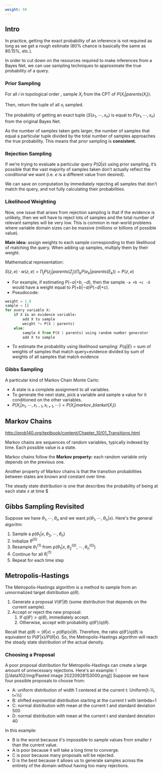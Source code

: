 ```yaml
---
weight: 50
---
```


## Intro
In practice, getting the exact probability of an inference is not required as long as we get a rough estimate (80% chance is basically the same as 80.15%, etc.). 

In order to cut down on the resources required to make inferences from a Bayes Net, we can use sampling techniques to approximate the true probability of a query.

### Prior Sampling

For all $i$ in topological order , sample $X_i$ from the CPT of $P(X_i | parents(X_i))$. 

Then, return the tuple of all $x_i$ sampled.

The probability of getting an exact tuple $(S(x_1, \cdots, x_n)$ is equal to $P(x_1, \cdots, x_n)$ from the original Bayes Net.

As the number of samples taken gets larger, the number of samples that equal a particular tuple divided by the total number of samples approaches the true probability. This means that prior sampling is **consistent.**

### Rejection Sampling

If we’re trying to evaluate a particular query $P(Q | e)$ using prior sampling, it’s possible that the vast majority of samples taken don’t actually reflect the conditional we want (i.e. $e$ is a different value from desired).

We can save on computation by immediately rejecting all samples that don’t match the query, and not fully calculating their probabilities.

### Likelihood Weighting

Now, one issue that arises from rejection sampling is that if the evidence is unlikely, then we will have to reject lots of samples and the total number of relevant samples will be very low. This is common in real-world problems where variable domain sizes can be massive (millions or billions of possible value).

**Main idea:** assign weights to each sample corresponding to their likelihood of matching the query. When adding up samples, multiply them by their weight.

Mathematical representation:

$S(z,e) \cdot w(z,e) = \prod_j P(z_j | parents(Z_j)) \prod_k P(e_k | parents(E_k)) = P(z, e)$

- For example, if estimating $P(-a | +b, -d)$, then  the sample `-a +b +c -d` would have a weight equal to $P(+b|-a)P(-d|+c)$.
- Pseudocode:

```python
weight = 1.0
sample = []
for every variable X:
	if X is an evidence variable:
		add X to sample
		weight *= P(X | parents)
	else:
		sample X from P(X | parents) using random number generator
		add X to sample
```

- To estimate the probability using likelihood sampling:
$P(q | E)$ = sum of weights of samples that match query+evidence divided by sum of weights of all samples that match evidence

### Gibbs Sampling

 A particular kind of Markov Chain Monte Carlo:

- A state is a complete assignment to all variables.
- To generate the next state, pick a variable and sample a value for it conditioned on the other variables.
- $P(X_i | x_1, \cdots, x_{i-1}, x_{i+1}, \cdots)= P(X_i | markov\_blanket(X_i))$

## Markov Chains
http://prob140.org/textbook/content/Chapter_10/01_Transitions.html

Markov chains are sequences of random variables, typically indexed by time. Each possible value is a state.

Markov chains follow the **Markov property:** each random variable only depends on the previous one.

Another property of Markov chains is that the transition probabilities between states are known and constant over time.

The steady state distribution is one that describes the probability of being at each state $x$ at time $


## Gibbs Sampling Revisited
Suppose we have $\theta_1, \cdots, \theta_n$ and we want $p(\theta_1, \cdots, \theta_n | x)$. Here's the general algoritm:
1. Sample a $p(\theta_1 | x, \theta_2, \cdots, \theta_n)$
2. Initialize $\theta^{(0)}$
3. Resample $\theta_1^{(1)}$ from $p(\theta_1 | x, \theta_2^{(0)}, \cdots, \theta_n^{(0)})$
4. Continue for all $\theta_i^{(1)}$
5. Repeat for each time step



## Metropolis-Hastings
The Metropolis-Hastings algorithm is a method to sample from an unnormalized target distribution $q(\theta)$. 

1. Generate a proposal $V(\theta' | \theta)$ (some distribution that depends on the current sample).
2. Accept or reject the new proposal:
	1. If $q(\theta') > q(\theta)$, immediately accept.
	2. Otherwise, accept with probability $q(\theta')/q(\theta)$.

Recall that $q(\theta) \propto(\theta | x) = p(\theta)p(x|\theta)$. Therefore, the ratio $q(\theta')/q(\theta)$ is equivalent to $P(\theta'|x)/P(\theta|x)$. So, the Metropolis-Hastings algorithm will reach the steady state distribution of the actual density.

### Choosing a Proposal
A poor proposal distribution for Metropolis-Hastings can create a large amount of unnecessary rejections. Here's an example:
![[/data102/img/Pasted image 20220928153000.png]]
Suppose we have four possible proposals to choose from:
 - A: uniform distribution of width 1 centered at the current t: Uniform[t-½, t+½]
 - B: shifted exponential distribution starting at the current t with lambda=1
 - C: normal distribution with mean at the current t and standard deviation 500
 - D: normal distribution with mean at the current t and standard deviation 40

In this example:
 - B is the worst because it's impossible to sample values from smaller $t$ than the current value.
 - A is poor because it will take a long time to converge.
 - C is poor because many proposals will be rejected.
 - D is the best because it allows us to generate samples across the entirety of the domain without having too many rejections.